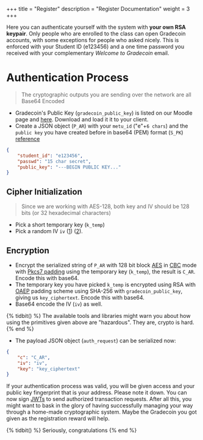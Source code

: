 +++
title = "Register"
description = "Register Documentation"
weight = 3
+++

Here you can authenticate yourself with the system with **your own RSA keypair**.
Only people who are enrolled to the class can open Gradecoin accounts, with some exceptions for people who asked nicely.
This is enforced with your Student ID (e123456) and a one time password you received with your complementary *Welcome to Gradecoin* email.

# Authentication Process
> The cryptographic outputs you are sending over the network are all Base64 Encoded

- Gradecoin's Public Key (`gradecoin_public_key`) is listed on our Moodle page and [here](/gradecoin.pub). Download and load it it to your client.
- Create a JSON object (`P_AR`) with your `metu_id` ("e"+`6 chars`) and the `public key` you have created before in base64 (PEM) format (`S_PK`) [reference](https://tls.mbed.org/kb/cryptography/asn1-key-structures-in-der-and-pem)
```json
{
    "student_id": "e123456",
    "passwd": "15 char secret",
    "public_key": "---BEGIN PUBLIC KEY..."
}
```

## Cipher Initialization
> Since we are working with AES-128, both key and IV should be 128 bits (or 32 hexadecimal characters)

- Pick a short temporary key (`k_temp`)
- Pick a random IV `iv` ([1](https://en.wikipedia.org/wiki/Block_cipher_mode_of_operation#Initialization_vector_(IV))) ([2](https://en.wikipedia.org/wiki/Initialization_vector)).

## Encryption
- Encrypt the serialized string of `P_AR` with 128 bit block [AES](https://en.wikipedia.org/wiki/Initialization_vector) in [CBC](https://en.wikipedia.org/wiki/Block_cipher_mode_of_operation#CBC) mode with [Pkcs7 padding](https://en.wikipedia.org/wiki/Block_cipher_mode_of_operation#Padding) using the temporary key (`k_temp`), the result is `C_AR`. Encode this with base64.
- The temporary key you have picked `k_temp` is encrypted using RSA with [OAEP](https://en.wikipedia.org/wiki/Optimal_asymmetric_encryption_padding) padding scheme using SHA-256 with `gradecoin_public_key`, giving us `key_ciphertext`. Encode this with base64.
- Base64 encode the IV (`iv`) as well.

{% tidbit() %}
The available tools and libraries might warn you about how using the primitives given above are "hazardous". They are, crypto is hard.
{% end %}

- The payload JSON object (`auth_request`) can be serialized now:

```json
{
    "c": "C_AR",
    "iv": "iv",
    "key": "key_ciphertext"
}
```

If your authentication process was valid, you will be given access and your public key fingerprint that is your address.
Please note it down.
You can now sign [JWTs](@/JWT.md) to send authorized transaction requests.
After all this, you might want to bask in the glory of having successfully managing your way through a home-made cryptographic system.
Maybe the Gradecoin you got given as the registration reward will help.

{% tidbit() %}
Seriously, congratulations
{% end %}
